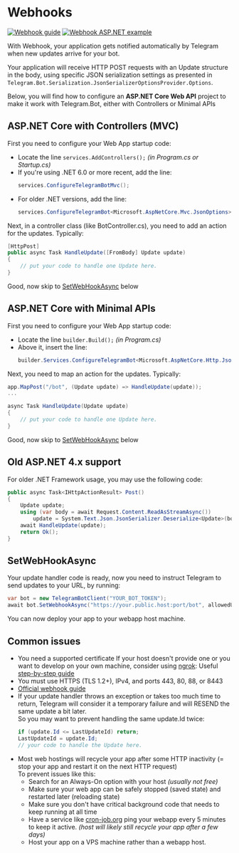 # Webhooks

[![Webhook guide](https://img.shields.io/badge/Bot_API-Webhook%20guide-blue.svg?style=flat-square)](https://core.telegram.org/bots/webhooks)
[![Webhook ASP.NET example](https://img.shields.io/badge/Examples-ASP.NET%20WebApp-green?style=flat-square)](https://github.com/TelegramBots/Telegram.Bot.Examples/tree/master/Webhook.MinimalAPIs)

With Webhook, your application gets notified automatically by Telegram when new updates arrive for your bot.

Your application will receive HTTP POST requests with an Update structure in the body, using specific JSON serialization settings as presented in `Telegram.Bot.Serialization.JsonSerializerOptionsProvider.Options`.

Below, you will find how to configure an **ASP.NET Core Web API** project to make it work with Telegram.Bot, either with Controllers or Minimal APIs

## ASP.NET Core with Controllers (MVC)

First you need to configure your Web App startup code:
- Locate the line `services.AddControllers();` _(in Program.cs or Startup.cs)_
- If you're using .NET 6.0 or more recent, add the line:
    ```csharp
    services.ConfigureTelegramBotMvc();
    ```
- For older .NET versions, add the line:
    ```csharp
    services.ConfigureTelegramBot<Microsoft.AspNetCore.Mvc.JsonOptions>(opt => opt.JsonSerializerOptions);
    ```

Next, in a controller class (like BotController.cs), you need to add an action for the updates. Typically:
```csharp
[HttpPost]
public async Task HandleUpdate([FromBody] Update update)
{
    // put your code to handle one Update here.
}
```

Good, now skip to [SetWebHookAsync](#setwebhookasync) below

## ASP.NET Core with Minimal APIs

First you need to configure your Web App startup code:
- Locate the line `builder.Build();` _(in Program.cs)_
- Above it, insert the line:
    ```csharp
    builder.Services.ConfigureTelegramBot<Microsoft.AspNetCore.Http.Json.JsonOptions>(opt => opt.SerializerOptions);
    ```

Next, you need to map an action for the updates. Typically:
```csharp
app.MapPost("/bot", (Update update) => HandleUpdate(update));
...

async Task HandleUpdate(Update update)
{
    // put your code to handle one Update here.
}
```

Good, now skip to [SetWebHookAsync](#setwebhookasync) below

## Old ASP.NET 4.x support

For older .NET Framework usage, you may use the following code:
```csharp
public async Task<IHttpActionResult> Post()
{
    Update update;
    using (var body = await Request.Content.ReadAsStreamAsync())
        update = System.Text.Json.JsonSerializer.Deserialize<Update>(body, JsonSerializerOptionsProvider.Options);
    await HandleUpdate(update);
    return Ok();
}
```

## SetWebHookAsync
Your update handler code is ready, now you need to instruct Telegram to send updates to your URL, by running:
```csharp
var bot = new TelegramBotClient("YOUR_BOT_TOKEN");
await bot.SetWebhookAsync("https://your.public.host:port/bot", allowedUpdates: []);
```

You can now deploy your app to your webapp host machine.

## Common issues

- You need a supported certificate
  If your host doesn't provide one or you want to develop on your own machine, consider using [ngrok](https://ngrok.com/):
Useful [step-by-step guide](https://medium.com/@oktaykopcak/81c8c4a9a853)
- You must use HTTPS (TLS 1.2+), IPv4, and ports 443, 80, 88, or 8443
- [Official webhook guide](https://core.telegram.org/bots/webhooks)
- If your update handler throws an exception or takes too much time to return,
Telegram will consider it a temporary failure and will RESEND the same update a bit later.  
  So you may want to prevent handling the same update.Id twice:
  ```csharp
  if (update.Id <= LastUpdateId) return;
  LastUpdateId = update.Id;
  // your code to handle the Update here.
  ```
- Most web hostings will recycle your app after some HTTP inactivity (= stop your app and restart it on the next HTTP request)  
  To prevent issues like this:
  - Search for an Always-On option with your host _(usually not free)_
  - Make sure your web app can be safely stopped (saved state) and restarted later (reloading state)
  - Make sure you don't have critical background code that needs to keep running at all time
  - Have a service like [cron-job.org](https://cron-job.org/) ping your webapp every 5 minutes to keep it active.
    _(host will likely still recycle your app after a few days)_
  - Host your app on a VPS machine rather than a webapp host.
